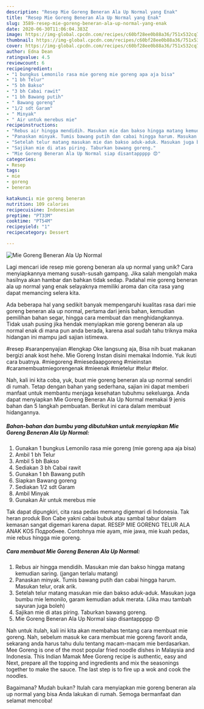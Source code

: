 ```yaml
---
description: "Resep Mie Goreng Beneran Ala Up Normal yang Enak"
title: "Resep Mie Goreng Beneran Ala Up Normal yang Enak"
slug: 3589-resep-mie-goreng-beneran-ala-up-normal-yang-enak
date: 2020-06-30T11:06:04.383Z
image: https://img-global.cpcdn.com/recipes/c60bf28ee0b88a36/751x532cq70/mie-goreng-beneran-ala-up-normal-foto-resep-utama.jpg
thumbnail: https://img-global.cpcdn.com/recipes/c60bf28ee0b88a36/751x532cq70/mie-goreng-beneran-ala-up-normal-foto-resep-utama.jpg
cover: https://img-global.cpcdn.com/recipes/c60bf28ee0b88a36/751x532cq70/mie-goreng-beneran-ala-up-normal-foto-resep-utama.jpg
author: Edna Dean
ratingvalue: 4.5
reviewcount: 6
recipeingredient:
- "1 bungkus Lemonilo rasa mie goreng mie goreng apa aja bisa"
- "1 bh Telur"
- "5 bh Bakso"
- "3 bh Cabai rawit"
- "1 bh Bawang putih"
- " Bawang goreng"
- "1/2 sdt Garam"
- " Minyak"
- " Air untuk merebus mie"
recipeinstructions:
- "Rebus air hingga mendidih. Masukan mie dan bakso hingga matang kemudian saring. (jangan terlalu matang)"
- "Panaskan minyak. Tumis bawang putih dan cabai hingga harum. Masukan telur, orak arik."
- "Setelah telur matang masukan mie dan bakso aduk-aduk. Masukan juga bumbu mie lemonilo, garam kemudian aduk merata. (Jika mau tambah sayuran juga boleh)"
- "Sajikan mie di atas piring. Taburkan bawang goreng."
- "Mie Goreng Beneran Ala Up Normal siap disantappppp 😍"
categories:
- Resep
tags:
- mie
- goreng
- beneran

katakunci: mie goreng beneran 
nutrition: 109 calories
recipecuisine: Indonesian
preptime: "PT33M"
cooktime: "PT54M"
recipeyield: "1"
recipecategory: Dessert

---
```



![Mie Goreng Beneran Ala Up Normal](https://img-global.cpcdn.com/recipes/c60bf28ee0b88a36/751x532cq70/mie-goreng-beneran-ala-up-normal-foto-resep-utama.jpg)

Lagi mencari ide resep mie goreng beneran ala up normal yang unik? Cara menyiapkannya memang susah-susah gampang. Jika salah mengolah maka hasilnya akan hambar dan bahkan tidak sedap. Padahal mie goreng beneran ala up normal yang enak selayaknya memiliki aroma dan cita rasa yang dapat memancing selera kita.

Ada beberapa hal yang sedikit banyak mempengaruhi kualitas rasa dari mie goreng beneran ala up normal, pertama dari jenis bahan, kemudian pemilihan bahan segar, hingga cara membuat dan menghidangkannya. Tidak usah pusing jika hendak menyiapkan mie goreng beneran ala up normal enak di mana pun anda berada, karena asal sudah tahu triknya maka hidangan ini mampu jadi sajian istimewa.

#resep #saranpenyajian #lengkap Oke langsung aja, Bisa nih buat makanan bergizi anak kost hehe. Mie Goreng Instan disini memakai Indomie. Yuk ikuti cara buatnya. #miegoreng #miesedaapgoreng #mieinstan #caramembuatmiegorengenak #mieenak #mietelur #telur #telor.


Nah, kali ini kita coba, yuk, buat mie goreng beneran ala up normal sendiri di rumah. Tetap dengan bahan yang sederhana, sajian ini dapat memberi manfaat untuk membantu menjaga kesehatan tubuhmu sekeluarga. Anda dapat menyiapkan Mie Goreng Beneran Ala Up Normal memakai 9 jenis bahan dan 5 langkah pembuatan. Berikut ini cara dalam membuat hidangannya.

<!--inarticleads1-->

##### Bahan-bahan dan bumbu yang dibutuhkan untuk menyiapkan Mie Goreng Beneran Ala Up Normal:

1. Gunakan 1 bungkus Lemonilo rasa mie goreng (mie goreng apa aja bisa)
1. Ambil 1 bh Telur
1. Ambil 5 bh Bakso
1. Sediakan 3 bh Cabai rawit
1. Gunakan 1 bh Bawang putih
1. Siapkan  Bawang goreng
1. Sediakan 1/2 sdt Garam
1. Ambil  Minyak
1. Gunakan  Air untuk merebus mie


Tak dapat dipungkiri, cita rasa pedas memang digemari di Indonesia. Tak heran produk Bon Cabe yakni cabai bubuk atau sambal tabur dalam kemasan sangat digemari karena dapat. RESEP MIE GORENG TELUR ALA ANAK KOS Подробнее. Contohnya mie ayam, mie jawa, mie kuah pedas, mie rebus hingga mie goreng. 

<!--inarticleads2-->

##### Cara membuat Mie Goreng Beneran Ala Up Normal:

1. Rebus air hingga mendidih. Masukan mie dan bakso hingga matang kemudian saring. (jangan terlalu matang)
1. Panaskan minyak. Tumis bawang putih dan cabai hingga harum. Masukan telur, orak arik.
1. Setelah telur matang masukan mie dan bakso aduk-aduk. Masukan juga bumbu mie lemonilo, garam kemudian aduk merata. (Jika mau tambah sayuran juga boleh)
1. Sajikan mie di atas piring. Taburkan bawang goreng.
1. Mie Goreng Beneran Ala Up Normal siap disantappppp 😍


Nah untuk itulah, kali ini kita akan membahas tentang cara membuat mie goreng. Nah, sebelum masuk ke cara membuat mie goreng favorit anda, sekarang anda harus tahu dulu tentang macam-macam mie berdasarkan. Mee Goreng is one of the most popular fried noodle dishes in Malaysia and Indonesia. This Indian Mamak Mee Goreng recipe is authentic, easy and Next, prepare all the topping and ingredients and mix the seasonings together to make the sauce. The last step is to fire up a wok and cook the noodles. 

Bagaimana? Mudah bukan? Itulah cara menyiapkan mie goreng beneran ala up normal yang bisa Anda lakukan di rumah. Semoga bermanfaat dan selamat mencoba!
